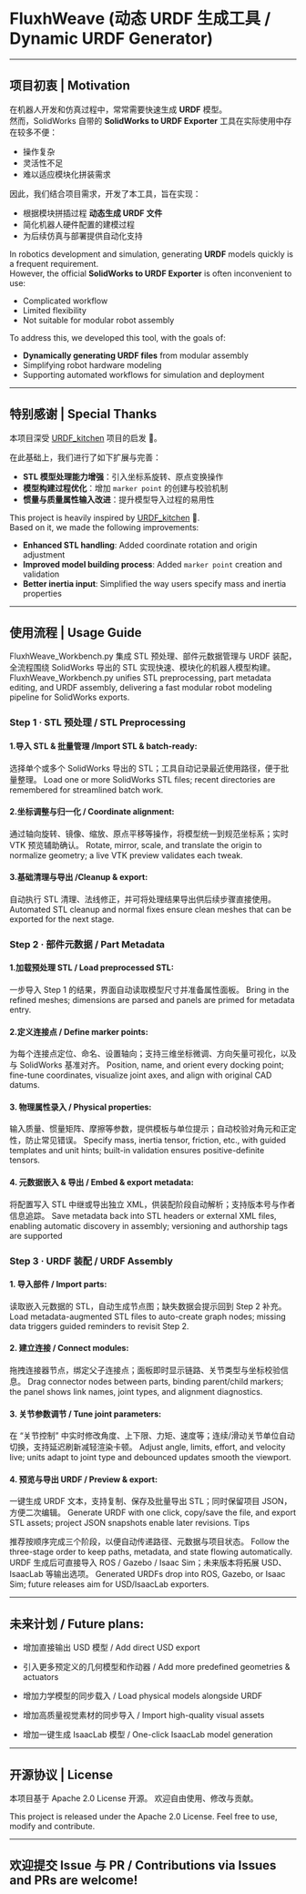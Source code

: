 # FluxhWeave (动态 URDF 生成工具 / Dynamic URDF Generator)

---

## 项目初衷 | Motivation
在机器人开发和仿真过程中，常常需要快速生成 **URDF** 模型。  
然而，SolidWorks 自带的 **SolidWorks to URDF Exporter** 工具在实际使用中存在较多不便：  
- 操作复杂  
- 灵活性不足  
- 难以适应模块化拼装需求  

因此，我们结合项目需求，开发了本工具，旨在实现：  
- 根据模块拼插过程 **动态生成 URDF 文件**  
- 简化机器人硬件配置的建模过程  
- 为后续仿真与部署提供自动化支持  

In robotics development and simulation, generating **URDF** models quickly is a frequent requirement.  
However, the official **SolidWorks to URDF Exporter** is often inconvenient to use:  
- Complicated workflow  
- Limited flexibility  
- Not suitable for modular robot assembly  

To address this, we developed this tool, with the goals of:  
- **Dynamically generating URDF files** from modular assembly  
- Simplifying robot hardware modeling  
- Supporting automated workflows for simulation and deployment  

---

## 特别感谢 | Special Thanks
本项目深受 [URDF_kitchen](https://github.com/Ninagawa123/URDF_kitchen) 项目的启发 🙏。  

在此基础上，我们进行了如下扩展与完善：  

- **STL 模型处理能力增强**：引入坐标系旋转、原点变换操作  
- **模型构建过程优化**：增加 `marker point` 的创建与校验机制  
- **惯量与质量属性输入改进**：提升模型导入过程的易用性  

This project is heavily inspired by [URDF_kitchen](https://github.com/Ninagawa123/URDF_kitchen) 🙏.  
Based on it, we made the following improvements:  

- **Enhanced STL handling**: Added coordinate rotation and origin adjustment  
- **Improved model building process**: Added `marker point` creation and validation  
- **Better inertia input**: Simplified the way users specify mass and inertia properties  

---

## 使用流程 | Usage Guide

FluxhWeave_Workbench.py 集成 STL 预处理、部件元数据管理与 URDF 装配，全流程围绕 SolidWorks 导出的 STL 实现快速、模块化的机器人模型构建。
FluxhWeave_Workbench.py unifies STL preprocessing, part metadata editing, and URDF assembly, delivering a fast modular robot modeling pipeline for SolidWorks exports.
### Step 1 · STL 预处理 / STL Preprocessing
#### 1.导入 STL & 批量管理 /Import STL & batch-ready: 
选择单个或多个 SolidWorks 导出的 STL；工具自动记录最近使用路径，便于批量整理。
Load one or more SolidWorks STL files; recent directories are remembered for streamlined batch work.

#### 2.坐标调整与归一化 / Coordinate alignment: 
通过轴向旋转、镜像、缩放、原点平移等操作，将模型统一到规范坐标系；实时 VTK 预览辅助确认。
Rotate, mirror, scale, and translate the origin to normalize geometry; a live VTK preview validates each tweak.

#### 3.基础清理与导出 /Cleanup & export: 
自动执行 STL 清理、法线修正，并可将处理结果导出供后续步骤直接使用。
Automated STL cleanup and normal fixes ensure clean meshes that can be exported for the next stage.

### Step 2 · 部件元数据 / Part Metadata
#### 1.加载预处理 STL / Load preprocessed STL:
一步导入 Step 1 的结果，界面自动读取模型尺寸并准备属性面板。
Bring in the refined meshes; dimensions are parsed and panels are primed for metadata entry.
#### 2.定义连接点 / Define marker points:
为每个连接点定位、命名、设置轴向；支持三维坐标微调、方向矢量可视化，以及与 SolidWorks 基准对齐。
Position, name, and orient every docking point; fine-tune coordinates, visualize joint axes, and align with original CAD datums.
#### 3. 物理属性录入 / Physical properties: 
输入质量、惯量矩阵、摩擦等参数，提供模板与单位提示；自动校验对角元和正定性，防止常见错误。
Specify mass, inertia tensor, friction, etc., with guided templates and unit hints; built-in validation ensures positive-definite tensors.
#### 4. 元数据嵌入 & 导出 / Embed & export metadata:
将配置写入 STL 中继或导出独立 XML，供装配阶段自动解析；支持版本号与作者信息追踪。
Save metadata back into STL headers or external XML files, enabling automatic discovery in assembly; versioning and authorship tags are supported

### Step 3 · URDF 装配 / URDF Assembly
#### 1. 导入部件 / Import parts:
读取嵌入元数据的 STL，自动生成节点图；缺失数据会提示回到 Step 2 补充。
Load metadata-augmented STL files to auto-create graph nodes; missing data triggers guided reminders to revisit Step 2.
#### 2. 建立连接 / Connect modules:
拖拽连接器节点，绑定父子连接点；面板即时显示链路、关节类型与坐标校验信息。
Drag connector nodes between parts, binding parent/child markers; the panel shows link names, joint types, and alignment diagnostics.

#### 3. 关节参数调节 / Tune joint parameters:
在 “关节控制” 中实时修改角度、上下限、力矩、速度等；连续/滑动关节单位自动切换，支持延迟刷新减轻渲染卡顿。
Adjust angle, limits, effort, and velocity live; units adapt to joint type and debounced updates smooth the viewport.

#### 4. 预览与导出 URDF / Preview & export:
一键生成 URDF 文本，支持复制、保存及批量导出 STL；同时保留项目 JSON，方便二次编辑。
Generate URDF with one click, copy/save the file, and export STL assets; project JSON snapshots enable later revisions.
Tips

推荐按顺序完成三个阶段，以便自动传递路径、元数据与项目状态。
Follow the three-stage order to keep paths, metadata, and state flowing automatically.
URDF 生成后可直接导入 ROS / Gazebo / Isaac Sim；未来版本将拓展 USD、IsaacLab 等输出选项。
Generated URDFs drop into ROS, Gazebo, or Isaac Sim; future releases aim for USD/IsaacLab exporters.

---

## 未来计划 / Future plans:

- 增加直接输出 USD 模型 / Add direct USD export

- 引入更多预定义的几何模型和作动器 / Add more predefined geometries & actuators

- 增加力学模型的同步载入 / Load physical models alongside URDF

- 增加高质量视觉素材的同步导入 / Import high-quality visual assets

- 增加一键生成 IsaacLab 模型 / One-click IsaacLab model generation
---

## 开源协议 | License
本项目基于 Apache 2.0 License 开源。
欢迎自由使用、修改与贡献。

This project is released under the Apache 2.0 License.
Feel free to use, modify and contribute.

---

## 欢迎提交 Issue 与 PR / Contributions via Issues and PRs are welcome!



